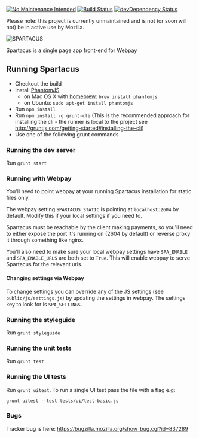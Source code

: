 [![No Maintenance Intended](http://unmaintained.tech/badge.svg)](http://unmaintained.tech/)
[![Build Status](https://travis-ci.org/mozilla/spartacus.svg?branch=master)](https://travis-ci.org/mozilla/spartacus)
[![devDependency Status](https://david-dm.org/mozilla/spartacus/dev-status.svg)](https://david-dm.org/mozilla/spartacus#info=devDependencies)

Please note: this project is currently unmaintained and is not (or soon will not) be in active use by Mozilla.

![SPARTACUS](https://raw.github.com/mozilla/spartacus/master/spartacus.png)

Spartacus is a single page app front-end for [Webpay](https://github.com/mozilla/webpay/)


## Running Spartacus

 * Checkout the build
 * Install [PhantomJS](http://phantomjs.org/)
   * on Mac OS X with [homebrew](http://brew.sh/): `brew install phantomjs`
   * on Ubuntu: `sudo apt-get install phantomjs`
 * Run `npm install`
 * Run `npm install -g grunt-cli` (This is the recommended approach for
   installing the cli - the runner is local to the project see
   http://gruntjs.com/getting-started#installing-the-cli)
 * Use one of the following grunt commands

### Running the dev server

Run `grunt start`

### Running with Webpay

You'll need to point webpay at your running Spartacus installation for static
files only.

The webpay setting `SPARTACUS_STATIC` is pointing at `localhost:2604` by default.
Modify this if your local settings if you need to.

Spartacus must be reachable by the client making payments, so you'll need to
either expose the port it's running on (2604 by default)  or reverse proxy it
through something like nginx.

You'll also need to make sure your local webpay settings have `SPA_ENABLE` and
`SPA_ENABLE_URLS` are both set to `True`. This will enable webpay to serve
Spartacus for the relevant urls.

#### Changing settings via Webpay

To change settings you can override any of the JS settings (see
`public/js/settings.js`) by updating the settings in webpay. The settings
key to look for is `SPA_SETTINGS`.

### Running the styleguide

Run `grunt styleguide`

### Running the unit tests

Run `grunt test`

### Running the UI tests

Run `grunt uitest`. To run a single UI test pass the file with a flag e.g:

`grunt uitest --test tests/ui/test-basic.js`

### Bugs

Tracker bug is here: https://bugzilla.mozilla.org/show_bug.cgi?id=837289
